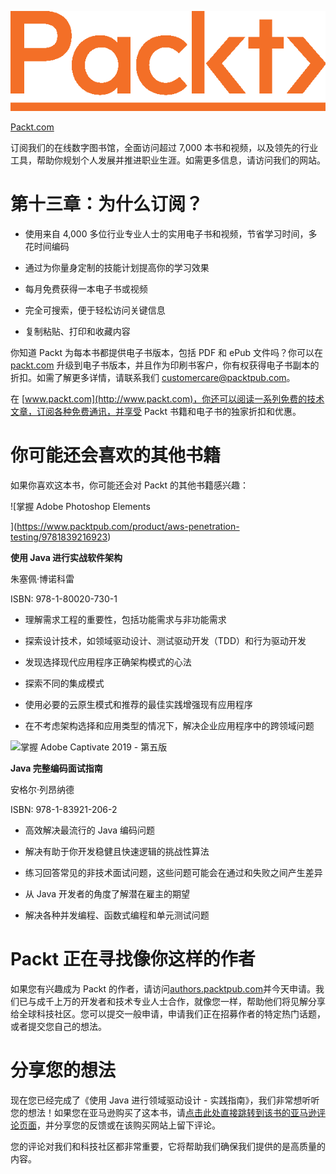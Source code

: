 ![](img/Packt_Logo_Orange__f36f261.png)

[Packt.com](http://Packt.com)

订阅我们的在线数字图书馆，全面访问超过 7,000 本书和视频，以及领先的行业工具，帮助你规划个人发展并推进职业生涯。如需更多信息，请访问我们的网站。

# 第十三章：为什么订阅？

+   使用来自 4,000 多位行业专业人士的实用电子书和视频，节省学习时间，多花时间编码

+   通过为你量身定制的技能计划提高你的学习效果

+   每月免费获得一本电子书或视频

+   完全可搜索，便于轻松访问关键信息

+   复制粘贴、打印和收藏内容

你知道 Packt 为每本书都提供电子书版本，包括 PDF 和 ePub 文件吗？你可以在 [packt.com](http://packt.com) 升级到电子书版本，并且作为印刷书客户，你有权获得电子书副本的折扣。如需了解更多详情，请联系我们 customercare@packtpub.com。

在 [www.packt.com](http://www.packt.com)，你还可以阅读一系列免费的技术文章，订阅各种免费通讯，并享受 Packt 书籍和电子书的独家折扣和优惠。

# 你可能还会喜欢的其他书籍

如果你喜欢这本书，你可能还会对 Packt 的其他书籍感兴趣：

![掌握 Adobe Photoshop Elements

](https://www.packtpub.com/product/aws-penetration-testing/9781839216923)

**使用 Java 进行实战软件架构**

朱塞佩·博诺科雷

ISBN: 978-1-80020-730-1

+   理解需求工程的重要性，包括功能需求与非功能需求

+   探索设计技术，如领域驱动设计、测试驱动开发（TDD）和行为驱动开发

+   发现选择现代应用程序正确架构模式的心法

+   探索不同的集成模式

+   使用必要的云原生模式和推荐的最佳实践增强现有应用程序

+   在不考虑架构选择和应用类型的情况下，解决企业应用程序中的跨领域问题

![掌握 Adobe Captivate 2019 - 第五版](https://www.packtpub.com/free-ebook/learn-kali-linux-2019/9781789611809)

**Java 完整编码面试指南**

安格尔·列昂纳德

ISBN: 978-1-83921-206-2

+   高效解决最流行的 Java 编码问题

+   解决有助于你开发稳健且快速逻辑的挑战性算法

+   练习回答常见的非技术面试问题，这些问题可能会在通过和失败之间产生差异

+   从 Java 开发者的角度了解潜在雇主的期望

+   解决各种并发编程、函数式编程和单元测试问题

# Packt 正在寻找像你这样的作者

如果您有兴趣成为 Packt 的作者，请访问[authors.packtpub.com](http://authors.packtpub.com)并今天申请。我们已与成千上万的开发者和技术专业人士合作，就像您一样，帮助他们将见解分享给全球科技社区。您可以提交一般申请，申请我们正在招募作者的特定热门话题，或者提交您自己的想法。

# 分享您的想法

现在您已经完成了《使用 Java 进行领域驱动设计 - 实践指南》，我们非常想听听您的想法！如果您在亚马逊购买了这本书，请[点击此处直接跳转到该书的亚马逊评论页面](https://packt.link/r/1800560737)，并分享您的反馈或在该购买网站上留下评论。

您的评论对我们和科技社区都非常重要，它将帮助我们确保我们提供的是高质量的内容。
